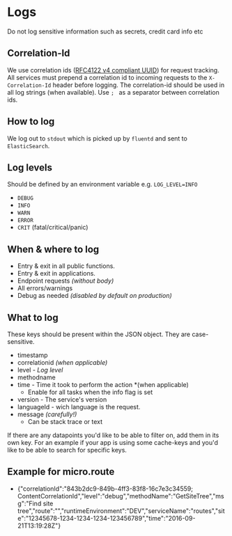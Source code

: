 # Logs

Do not log sensitive information such as secrets, credit card info etc

## Correlation-Id
We use correlation ids ([RFC4122 v4 compliant UUID](https://tools.ietf.org/html/rfc4122)) for request tracking. All services must prepend a correlation id to incoming requests to the `X-Correlation-Id` header before logging. The correlation-id should be used in all log strings (when available). Use `; ` as a separator between correlation ids.

## How to log
We log out to `stdout` which is picked up by `fluentd` and sent to `ElasticSearch`.


## Log levels
Should be defined by an environment variable e.g. `LOG_LEVEL=INFO`

- `DEBUG`
- `INFO`
- `WARN`
- `ERROR`
- `CRIT` (fatal/critical/panic)


## When & where to log
- Entry & exit in all public functions.
- Entry & exit in applications.
- Endpoint requests *(without body)*
- All errors/warnings
- Debug as needed *(disabled by default on production)*


## What to log

These keys should be present within the JSON object.  They are case-sensitive.   

- timestamp
- correlationid *(when applicable)*
- level - *Log level*
- methodname
- time - Time it took to perform the action  *(when applicable)
  - Enable for all tasks when the info flag is set 
- version - The service's version
- languageId - wich language is the request.
- message *(carefully!)*
  - Can be stack trace or text

If there are any datapoints you'd like to be able to filter on, add them in its own key.  For an example if your app is using some cache-keys and you'd like to be able to search for specific keys.

## Example for micro.route 
 - {"correlationId":"843b2dc9-849b-4ff3-83f8-16c7e3c34559; ContentCorrelationId","level":"debug","methodName":"GetSiteTree","msg":"Find site tree","route":"","runtimeEnvironment":"DEV","serviceName":"routes","site":"12345678-1234-1234-1234-123456789","time":"2016-09-21T13:19:28Z"}
